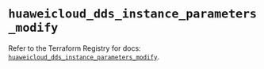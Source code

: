 # `huaweicloud_dds_instance_parameters_modify`

Refer to the Terraform Registry for docs: [`huaweicloud_dds_instance_parameters_modify`](https://registry.terraform.io/providers/huaweicloud/huaweicloud/1.71.1/docs/resources/dds_instance_parameters_modify).
